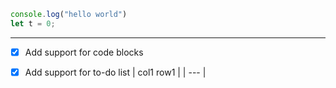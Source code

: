```JavaScript
console.log("hello world")
let t = 0;

```

---
- [x] Add support for code blocks 
- [x] Add support for to-do list 
| col1 row1 |
| --- |
 
